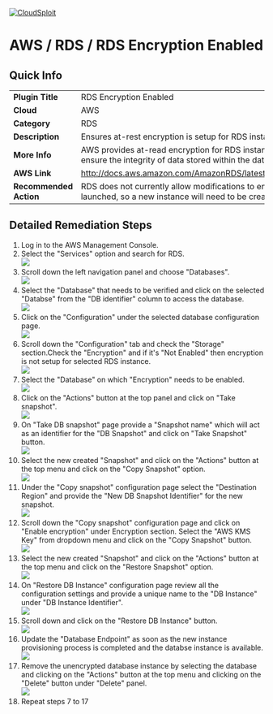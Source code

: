 [![CloudSploit](https://cloudsploit.com/img/logo-new-big-text-100.png "CloudSploit")](https://cloudsploit.com)

# AWS / RDS / RDS Encryption Enabled

## Quick Info

| | |
|-|-|
| **Plugin Title** | RDS Encryption Enabled |
| **Cloud** | AWS |
| **Category** | RDS |
| **Description** | Ensures at-rest encryption is setup for RDS instances |
| **More Info** | AWS provides at-read encryption for RDS instances which should be enabled to ensure the integrity of data stored within the databases. |
| **AWS Link** | http://docs.aws.amazon.com/AmazonRDS/latest/UserGuide/Overview.Encryption.html |
| **Recommended Action** | RDS does not currently allow modifications to encryption after the instance has been launched, so a new instance will need to be created with encryption enabled. |

## Detailed Remediation Steps

1. Log in to the AWS Management Console.
2. Select the "Services" option and search for RDS. </br> <img src="/resources/aws/rds/rds-encryption-enabled/step2.png"/>
3. Scroll down the left navigation panel and choose "Databases". </br> <img src="/resources/aws/rds/rds-encryption-enabled/step3.png"/>
4. Select the "Database" that needs to be verified and click on the  selected "Databse" from the "DB identifier" column to access the database.</br><img src="/resources/aws/rds/rds-encryption-enabled/step4.png"/>
5. Click on the "Configuration" under the selected database configuration page.</br><img src="/resources/aws/rds/rds-encryption-enabled/step5.png"/>
6. Scroll down the "Configuration" tab and check the "Storage" section.Check the "Encryption" and if it's "Not Enabled" then encryption is not setup for selected RDS instance.</br><img src="/resources/aws/rds/rds-encryption-enabled/step6.png"/>
7. Select the "Database" on which "Encryption" needs to be enabled.</br><img src="/resources/aws/rds/rds-encryption-enabled/step7.png"/>
8. Click on the "Actions" button at the top panel and click on "Take snapshot". </br><img src="/resources/aws/rds/rds-encryption-enabled/step8.png"/>
9. On "Take DB snapshot" page provide a "Snapshot name" which will act as an identifier for the "DB Snapshot" and click on "Take Snapshot" button.</br><img src="/resources/aws/rds/rds-encryption-enabled/step9.png"/>
10. Select the new created "Snapshot" and click on the "Actions" button at the top menu and click on the "Copy Snapshot" option.</br><img src="/resources/aws/rds/rds-encryption-enabled/step10.png"/>
11. Under the "Copy snapshot" configuration page select the "Destination Region" and provide the "New DB Snapshot Identifier" for the new snapshot. </br><img src="/resources/aws/rds/rds-encryption-enabled/step11.png"/>
12. Scroll down the "Copy snapshot" configuration page and click on "Enable encryption" under Encryption section. Select the "AWS KMS Key" from dropdown menu and click on the "Copy Snapshot" button.</br><img src="/resources/aws/rds/rds-encryption-enabled/step12.png"/>
13. Select the new created "Snapshot" and click on the "Actions" button at the top menu and click on the "Restore Snapshot" option.</br><img src="/resources/aws/rds/rds-encryption-enabled/step13.png"/>
14. On "Restore DB Instance" configuration page review all the configuration settings and provide a unique name to the "DB Instance" under "DB Instance Identifier".</br><img src="/resources/aws/rds/rds-encryption-enabled/step14.png"/>
15. Scroll down and click on the "Restore DB Instance" button. </br><img src="/resources/aws/rds/rds-encryption-enabled/step15.png"/>
16. Update the "Database Endpoint" as soon as the new instance provisioning process is completed and the databse instance is available. </br><img src="/resources/aws/rds/rds-encryption-enabled/step16.png"/>
17. Remove the unencrypted database instance by selecting the database and clicking on the "Actions" button at the top menu and clicking on the "Delete" button under "Delete" panel. </br><img src="/resources/aws/rds/rds-encryption-enabled/step17.png"/>
18. Repeat steps 7 to 17 
